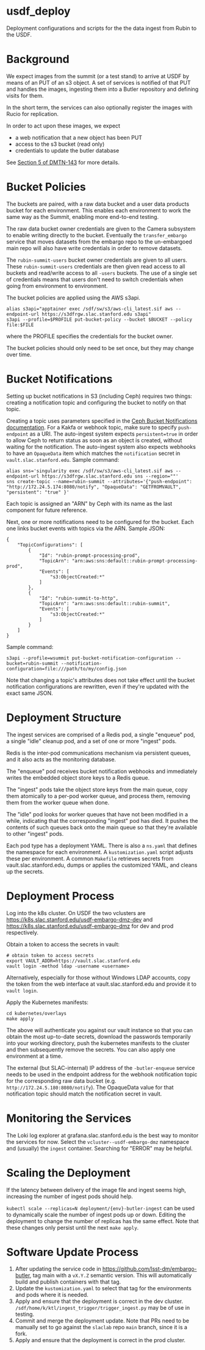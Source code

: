 # usdf_deploy
Deployment configurations and scripts for the the data ingest from Rubin to the USDF.


# Background

We expect images from the summit (or a test stand) to arrive at USDF by means of an PUT of an s3 object.
A set of services is notified of that PUT and handles the images, ingesting them into a Butler repository and defining visits for them.

In the short term, the services can also optionally register the images with Rucio for replication.

In order to act upon these images, we expect

- a web notification that a new object has been PUT
- access to the s3 bucket (read only)
- credentials to update the butler database

See [Section 5 of DMTN-143](https://dmtn-143.lsst.io/#implementation) for more details.

# Bucket Policies

The buckets are paired, with a raw data bucket and a user data products bucket for each environment.
This enables each environment to work the same way as the Summit, enabling more end-to-end testing.

The raw data bucket owner credentials are given to the Camera subsystem to enable writing directly to the bucket.
Eventually the ``transfer_embargo`` service that moves datasets from the embargo repo to the un-embargoed main repo will also have write credentials in order to remove datasets.

The ``rubin-summit-users`` bucket owner credentials are given to all users.
These ``rubin-summit-users`` credentials are then given read access to all buckets and read/write access to all ``-users`` buckets.
The use of a single set of credentials means that users don't need to switch credentials when going from environment to environment.

The bucket policies are applied using the AWS s3api.
```
alias s3api="apptainer exec /sdf/sw/s3/aws-cli_latest.sif aws --endpoint-url https://s3dfrgw.slac.stanford.edu s3api"
s3api --profile=$PROFILE put-bucket-policy --bucket $BUCKET --policy file:$FILE
```
where the PROFILE specifies the credentials for the bucket owner.

The bucket policies should only need to be set once, but they may change over time.

# Bucket Notifications

Setting up bucket notifications in S3 (including Ceph) requires two things: creating a notification topic and configuring the bucket to notify on that topic.

Creating a topic uses parameters specified in the [Ceph Bucket Notifications documentation](https://docs.ceph.com/en/latest/radosgw/notifications/#create-a-topic).
For a Kakfa or webhook topic, make sure to specify ``push-endpoint`` as a URI.
The auto-ingest system expects ``persistent=true`` in order to allow Ceph to return status as soon as an object is created, without waiting for the notification.
The auto-ingest system also expects webhooks to have an ``OpaqueData`` item which matches the ``notification`` secret in ``vault.slac.stanford.edu``.
Sample command:
```
alias sns='singularity exec /sdf/sw/s3/aws-cli_latest.sif aws --endpoint-url https://s3dfrgw.slac.stanford.edu sns --region=""'
sns create-topic --name=rubin-summit --attributes='{"push-endpoint": "http://172.24.5.174:8080/notify", "OpaqueData": "GETFROMVAULT", "persistent": "true" }'
```
Each topic is assigned an "ARN" by Ceph with its name as the last component for future reference.

Next, one or more notifications need to be configured for the bucket.
Each one links bucket events with topics via the ARN.
Sample JSON:
```
{
    "TopicConfigurations": [
        {
            "Id": "rubin-prompt-processing-prod",
            "TopicArn": "arn:aws:sns:default::rubin-prompt-processing-prod",
            "Events": [
                "s3:ObjectCreated:*"
            ]
        },
        {
            "Id": "rubin-summit-to-http",
            "TopicArn": "arn:aws:sns:default::rubin-summit",
            "Events": [
                "s3:ObjectCreated:*"
            ]
        }
    ]
}
```
Sample command:
```
s3api --profile=wsummit put-bucket-notification-configuration --bucket=rubin-summit --notification-configuration=file:///path/to/my/config.json
```

Note that changing a topic's attributes does not take effect until the bucket notification configurations are rewritten, even if they're updated with the exact same JSON.

# Deployment Structure

The ingest services are comprised of a Redis pod, a single "enqueue" pod, a single "idle" cleanup pod, and a set of one or more "ingest" pods.

Redis is the inter-pod communications mechanism via persistent queues, and it also acts as the monitoring database.

The "enqueue" pod receives bucket notification webhooks and immediately writes the embedded object store keys to a Redis queue.

The "ingest" pods take the object store keys from the main queue, copy them atomically to a per-pod worker queue, and process them, removing them from the worker queue when done.

The "idle" pod looks for worker queues that have not been modified in a while, indicating that the corresponding "ingest" pod has died.
It pushes the contents of such queues back onto the main queue so that they're available to other "ingest" pods.

Each pod type has a deployment YAML.
There is also a ``ns.yaml`` that defines the namespace for each environment.
A ``kustomization.yaml`` script adjusts these per environment.
A common ``Makefile`` retrieves secrets from vault.slac.stanford.edu, dumps or applies the customized YAML, and cleans up the secrets.

# Deployment Process

Log into the k8s cluster.
On USDF the two vclusters are https://k8s.slac.stanford.edu/usdf-embargo-dmz-dev and https://k8s.slac.stanford.edu/usdf-embargo-dmz for dev and prod respectively.

Obtain a token to access the secrets in vault:
```
# obtain token to access secrets
export VAULT_ADDR=https://vault.slac.stanford.edu
vault login -method ldap -username <username>
```
Alternatively, especially for those without Windows LDAP accounts, copy the token from the web interface at vault.slac.stanford.edu and provide it to ``vault login``.

Apply the Kubernetes manifests:
```
cd kubernetes/overlays
make apply
```
The above will authenticate you against our vault instance so that you can obtain the most up-to-date secrets, download the passwords temporarily into your working directory, push the kubernetes manifests to the cluster and then subsequently remove the secrets.
You can also apply one environment at a time.

The external (but SLAC-internal) IP address of the ``-butler-enqueue`` service needs to be used in the endpoint address for the webhook notification topic for the corresponding raw data bucket (e.g. ``http://172.24.5.180:8080/notify``).
The OpaqueData value for that notification topic should match the notification secret in vault.

# Monitoring the Services

The Loki log explorer at grafana.slac.stanford.edu is the best way to monitor the services for now.
Select the ``vcluster--usdf-embargo-dmz`` namespace and (usually) the ``ingest`` container.
Searching for "ERROR" may be helpful.

# Scaling the Deployment

If the latency between delivery of the image file and ingest seems high, increasing the number of ingest pods should help.

``kubectl scale --replicas=N deployment/{env}-butler-ingest`` can be used to dynamically scale the number of ingest pods up or down.
Editing the deployment to change the number of replicas has the same effect.
Note that these changes only persist until the next ``make apply``.

# Software Update Process

1. After updating the service code in https://github.com/lsst-dm/embargo-butler, tag main with a ``vX.Y.Z`` semantic version.
   This will automatically build and publish containers with that tag.
1. Update the ``kustomization.yaml`` to select that tag for the environments and pods where it is needed.
1. Apply and ensure that the deployment is correct in the dev cluster.
   ``/sdf/home/k/ktl/ingest_trigger/trigger_ingest.py`` may be of use in testing.
1. Commit and merge the deployment update.  Note that PRs need to be manually set to go against the ``slaclab`` repo ``main`` branch, since it is a fork.
1. Apply and ensure that the deployment is correct in the prod cluster.
